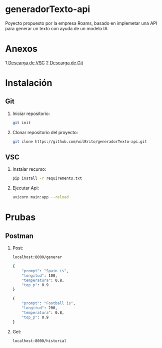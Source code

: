 # generadorTexto-api
Poyecto propuesto por la empresa Roams, basado en implemetar una API para generar un texto con ayuda de un modelo IA

# Anexos
1.[Descarga de VSC](https://code.visualstudio.com/download)
2.[Descarga de Git](https://git-scm.com/downloads)

# Instalación

## Git
1. Iniciar repositorio:

    ```bash
    git init
    ```

2. Clonar repositorio del proyecto:

    ```bash
    git clone https://github.com/wilBrito/generadorTexto-api.git
    ```

## VSC
1. Instalar recurso:

    ```bash
    pip install -r requirements.txt
    ```

2. Ejecutar Api:

    ```bash
    uvicorn main:app --reload
    ```

# Prubas

## Postman
1. Post:
    ```bash
    localhost:8000/generar
    ```
    ```bash
    {
        "prompt": "Spain is",
        "longitud": 100,
        "temperatura": 0.8,
        "top_p": 0.9
    }
    ```

    ```bash
    {
        "prompt": "Football is",
        "longitud": 200,
        "temperatura": 0.8,
        "top_p": 0.9
    }
    ```

2. Get:
    ```bash
    localhost:8000/historial
    ```